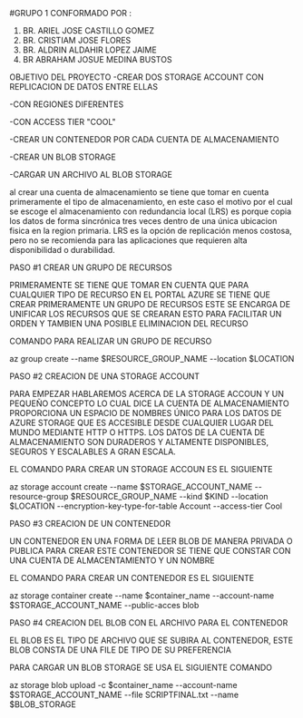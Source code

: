 #GRUPO 1 
CONFORMADO POR :
1. BR. ARIEL JOSE CASTILLO GOMEZ 
2. BR. CRISTIAM JOSE FLORES
3. BR. ALDRIN ALDAHIR LOPEZ JAIME
4. BR ABRAHAM JOSUE MEDINA BUSTOS
 
OBJETIVO DEL PROYECTO
-CREAR DOS STORAGE ACCOUNT CON REPLICACION DE DATOS ENTRE ELLAS

-CON REGIONES DIFERENTES

-CON ACCESS TIER "COOL"

-CREAR UN CONTENEDOR POR CADA CUENTA DE ALMACENAMIENTO

-CREAR UN BLOB STORAGE 

-CARGAR UN ARCHIVO AL BLOB STORAGE

al crear una cuenta de almacenamiento se tiene que tomar en cuenta primeramente el tipo de almacenamiento, 
en este caso el motivo por el cual se escoge el almacenamiento con redundancia local (LRS) es porque copia los datos 
de forma sincrónica tres veces dentro de una única ubicacion fisica en la region primaria. 
LRS es la opción de replicación menos costosa, pero no se recomienda para las aplicaciones que requieren alta 
disponibilidad o durabilidad.

PASO #1 CREAR UN GRUPO DE RECURSOS 

PRIMERAMENTE SE TIENE QUE TOMAR EN CUENTA QUE PARA CUALQUIER TIPO DE RECURSO EN EL PORTAL AZURE 
SE TIENE QUE CREAR PRIMERAMENTE UN GRUPO DE RECURSOS ESTE SE ENCARGA DE UNIFICAR LOS RECURSOS 
QUE SE CREARAN ESTO PARA FACILITAR UN ORDEN Y TAMBIEN UNA POSIBLE ELIMINACION DEL RECURSO

COMANDO PARA REALIZAR UN GRUPO DE RECURSO

az group create --name $RESOURCE_GROUP_NAME --location $LOCATION


PASO #2 CREACION DE UNA STORAGE ACCOUNT

PARA EMPEZAR HABLAREMOS ACERCA DE LA STORAGE ACCOUN Y UN PEQUEÑO CONCEPTO LO CUAL DICE
LA CUENTA DE ALMACENAMIENTO PROPORCIONA UN ESPACIO DE NOMBRES ÚNICO PARA LOS DATOS DE AZURE STORAGE
QUE ES ACCESIBLE DESDE CUALQUIER LUGAR DEL MUNDO MEDIANTE HTTP O HTTPS. LOS DATOS DE LA CUENTA DE ALMACENAMIENTO
SON DURADEROS Y ALTAMENTE DISPONIBLES, SEGUROS Y ESCALABLES A GRAN ESCALA.

EL COMANDO PARA CREAR UN STORAGE ACCOUN ES EL SIGUIENTE

az storage account create --name $STORAGE_ACCOUNT_NAME  --resource-group $RESOURCE_GROUP_NAME --kind $KIND --location $LOCATION --encryption-key-type-for-table Account --access-tier Cool

PASO #3 CREACION DE UN CONTENEDOR 

UN CONTENEDOR EN UNA FORMA DE LEER BLOB DE MANERA PRIVADA O PUBLICA PARA CREAR ESTE CONTENEDOR SE TIENE QUE CONSTAR
CON UNA CUENTA DE ALMACENTAMIENTO Y UN NOMBRE 

EL COMANDO PARA CREAR UN CONTENEDOR ES EL SIGUIENTE

az storage container create --name $container_name --account-name $STORAGE_ACCOUNT_NAME  --public-acces blob

PASO #4 CREACION DEL BLOB CON EL ARCHIVO PARA EL CONTENEDOR 

EL BLOB ES EL TIPO DE ARCHIVO QUE SE SUBIRA AL CONTENEDOR, ESTE BLOB CONSTA DE UNA FILE DE TIPO DE SU PREFERENCIA

PARA CARGAR UN BLOB STORAGE SE USA EL SIGUIENTE COMANDO

az storage blob upload  -c $container_name --account-name $STORAGE_ACCOUNT_NAME --file SCRIPTFINAL.txt --name $BLOB_STORAGE
